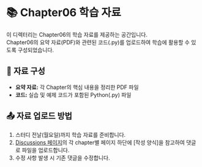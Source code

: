 # 📚 Chapter06 학습 자료

이 디렉터리는 Chapter06의 학습 자료를 제공하는 공간입니다.  
Chapter06의 요약 자료(PDF)와 관련된 코드(.py)를 업로드하여 학습에 활용할 수 있도록 구성되었습니다.

## 📌 자료 구성
- **요약 자료:** 각 Chapter의 핵심 내용을 정리한 PDF 파일
- **코드:** 실습 및 예제 코드가 포함된 Python(.py) 파일

## 📤 자료 업로드 방법
1. 스터디 전날(월요일)까지 학습 자료를 준비합니다.
2. [Discussions 페이지](https://github.com/Pseudo-Lab/LLM_AI_app/discussions)의 각 chapter별 페이지 하단에 [작성 양식]을 참고하여 댓글로 파일을 업로드합니다.
3. 수정 사항 발생 시 기존 댓글을 수정합니다. 